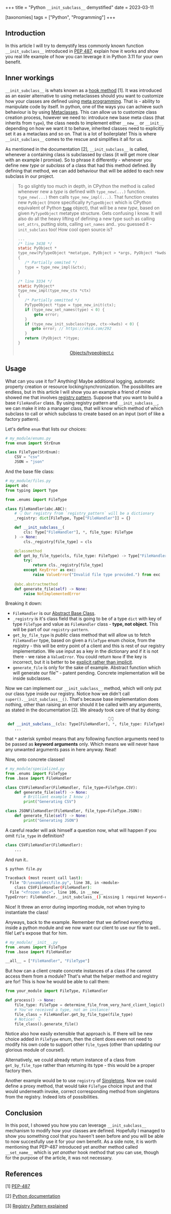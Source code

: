 +++
title = "Python `__init_subclass__` demystified"
date = 2023-03-11

[taxonomies]
tags = ["Python", "Programming"]
+++

## Introduction

In this article I will try to demystify less commonly known function `__init_subclass__` introduced in [PEP 487](https://peps.python.org/pep-0487/), explain how it works and show you real life example of how you can leverage it in Python 3.11 for your own benefit.

<!-- more -->

## Inner workings

`__init_subclass__` is whats known as a [hook method](https://www.oreilly.com/library/view/learning-python-design/9781785888038/ch08s03.html#:~:text=A%20hook%20is%20a%20method,it%20can%20easily%20ignore%20this.) [1]. It was introduced as an easier alternative to using metaclasses should you want to customize how your classes are defined using [meta programming](https://en.wikipedia.org/wiki/Metaprogramming#:~:text=Metaprogramming%20is%20a%20programming%20technique,even%20modify%20itself%20while%20running.). That is - ability to manipulate code by itself. In python, one of the ways you can achieve such behaviour is by using [Metaclasses](https://docs.python.org/3/reference/datamodel.html#metaclasses). This can allow us to customize class creation process, however we need to: introduce new base meta class (that inherits from `type`), the class needs to implement either `__new__` or `__init__` depending on how we want it to behave, inherited classes need to explicitly set it as a metaclass and so on. That is a lot of boilerplate! This is where `__init_subclass__` comes to the rescue and simplifies it all for us.

As mentioned in the documentation [2], `__init_subclass__` is called, whenever a containing class is subclassed by class (it will get more clear with an example I promise). So to phrase it differently - whenever you define new *type* or *subclass* of a class that had this method defined. By defining that method, we can add behaviour that will be added to each new subclass in our project.


> To go slightly too much in depth, in CPython the method is called whenever new a *type* is defined with `type_new(...)` function. `type_new(...)` then calls `type_new_impl(...)`. That function creates new `PyObject` (more specifically `PyTypeObject` which is CPython equivalent of Python [`type`](https://docs.python.org/3/library/functions.html#type) object), that will be a new *type*, based on given `PyTypeObject` metatype structure. Gets confusing I know. It will also do all the heavy lifting of defining a new type such as calling `set_attrs`, putting slots, calling `set_names` and.. you guessed it - `init_subclass` too! How cool open source is?
> ```C
> ...
> /* line 3438 */
>static PyObject *
> type_new(PyTypeObject *metatype, PyObject > *args, PyObject *kwds)
> {
>    /* Partially ommited */
>    type = type_new_impl(&ctx);     
> }
> 
> /* line 3334 */
> static PyObject*
> type_new_impl(type_new_ctx *ctx)
> {
>    /* Partially ommitted */
>    PyTypeObject *type = type_new_init(ctx);
>    if (type_new_set_names(type) < 0) {
>        goto error;
>    }
>    if (type_new_init_subclass(type, ctx->kwds) < 0) {
>       goto error; // https://xkcd.com/292
>    }
>    return (PyObject *)type;
> }
> ```
><p align=center><a href="https://github.com/python/cpython/blob/main/Objects/typeobject.c#L3334">Objects/typeobject.c</a>

## Usage

What can you use it for? Anything! Maybe additional logging, automatic property creation or resource locking/synchronization. The possibilites are endless, but in this article I will show you an example a friend of mine showed me that involves [registry pattern](https://charlesreid1.github.io/python-patterns-the-registry.html). Suppose that you want to build a base `FileHandler` class. By using registry pattern and `__init_subclass__`, we can make it into a manager class, that will know which method of which subclass to call or which subclass to create based on an input (sort of like a factory pattern). 


Let's define `enum` that lists our choices:
```python
# my_module/enums.py
from enum import StrEnum

class FileType(StrEnum):
    CSV = "csv"
    JSON = "json"
```

And the base file class:
```python
# my_module/files.py
import abc
from typing import Type

from .enums import FileType

class FileHandler(abc.ABC):
    # 👇 Our registry from `registry_pattern` will be a dictionary
    _registry: dict[FileType, Type["FileHandler"]] = {}

    def __init_subclass__(
        cls: Type["FileHandler"], *, file_type: FileType
    ) -> None:
        cls._registry[file_type] = cls

    @classmethod
    def get_by_file_type(cls, file_type: FileType) -> Type["FileHandler"]:
        try:
            return cls._registry[file_type]
        except KeyError as exc:
            raise ValueError("Invalid file type provided.") from exc
    
    @abc.abstractmethod
    def generate_file(self) -> None:
        raise NotImplementedError
```

Breaking it down:
* `FileHandler` is our [Abstract Base Class](https://docs.python.org/3/library/abc.html).
* `_registry` is it's class field that is going to be of a type `dict` with key of type `FileType` and value as `FileHandler` class - **type, not object**. This will be part of our `registry-pattern`. 
* `get_by_file_type` is *public* class method that will allow us to fetch `FileHandler` type, based on given a `FileType` enum choice, from the registry - this will be entry point of a client and this is rest of our registry implementation. We use input as a key in the dictionary and if it is not there - we raise a `ValueError`. You could return `None` if the key is incorrect, but it is better to be [explicit rather than implicit](https://peps.python.org/pep-0020/).
* `generate_file` is only for the sake of example. Abstract function which will generate our file™ - patent pending. Concrete implementation will be inside subclasses.

Now we can implement our `__init_subclass__` method, which will only put our class type inside our registry. Notice how we didn't call `super().__init_subclass__()`. That's because base implementation does nothing, other than raising an error should it be called with any arguments, as stated in the documentation [2]. We already took care of that by doing:
```python
                                             👇👇
 def __init_subclass__(cls: Type[FileHandler], *, file_type: FileType):
    ...
```
that `*` asterisk symbol means that any following function arguments need to be passed as **keyword arguments** only. Which means we will never have any unwanted arguments pass in here anyway. Neat!

Now, onto concrete classes!

```python
# my_module/specialized.py
from .enums import FileType
from .base import FileHandler

class CSVFileHandler(FileHandler, file_type=FileType.CSV):
    def generate_file(self) -> None:
        # Brilliant example I know ;)
        print("Generating CSV") 

class JSONFileHandler(FileHandler, file_type=FileType.JSON):
    def generate_file(self) -> None:
        print("Generating JSON")
```

A careful reader will ask himself a question now, what will happen if you omit `file_type` in definition?

```python
class CSVFileHandler(FileHandler):
    ...
```
And run it..
```bash
$ python file.py

Traceback (most recent call last):
  File "D:\examples\file.py", line 38, in <module>
    class CSVFileHandler(FileHandler):
  File "<frozen abc>", line 106, in __new__
TypeError: FileHandler.__init_subclass__() missing 1 required keyword-only argument: 'file_type'
```

Nice! It threw an error during importing module, not when trying to instantiate the class! 

Anyways, back to the example. Remember that we defined everything inside a python module and we now want our client to use our file to well.. file! Let's expose that for him.

```python
# my_module/__init__.py
from .enums import FileType
from .base import FileHandler

__all__ = ["FileHandler", "FileType"]
```

But how can a client create concrete instances of a class if he cannot access them from a module? That's what the helper method and registry are for! This is how he would be able to call them:

```python
from your_module import FileType, FileHandler

def process() -> None:
    file_type: FileType = determine_file_from_very_hard_client_logic() 
    # You've received a type, not an instance!
    file_class = FileHandler.get_by_file_type(file_type)
    # Notice! 👇
    file_class().generate_file()
```

Notice also how easily extensible that approach is. If there will be new choice added in `FileType` enum, then the client does even not need to modify his own code to support other `file_type`s (other than updating our glorious module of course!).

Alternatively, we could already return instance of a class from `get_by_file_type` rather than returning its type - this would be a proper factory then. 

Another example would be to use `registry` of [Singletons](https://en.wikipedia.org/wiki/Singleton_pattern#:~:text=In%20software%20engineering%2C%20the%20singleton,class%20to%20a%20singular%20instance.). Now we could define a proxy method, that would take `FileType` choice input and that would underneath invoke, correct corresponding method from singletons from the registry. Indeed lots of possibilities.

## Conclusion

In this post, I showed you how you can leverage `__init_subclass__` mechanism to modify how your classes are defined. Hopefully I managed to show you something cool that you haven't seen before and you will be able to now succesfully use it for your own benefit. As a side note, it is worth mentioning that PEP-487 introduced yet another method called `__set_name__` which is *yet another* hook method that you can use, though for the purpose of the article, it was not necessary.

## References

[1] [PEP-487](https://peps.python.org/pep-0487/)

[2] [Python documentation](https://docs.python.org/3/reference/datamodel.html#object.__init_subclass__)

[3] [Registry Pattern explained](https://charlesreid1.github.io/python-patterns-the-registry.html) 